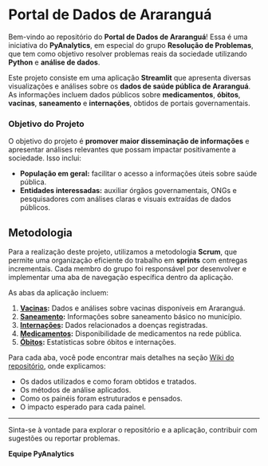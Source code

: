 # Portal de Dados de Araranguá

Bem-vindo ao repositório do **Portal de Dados de Araranguá**! Essa é uma iniciativa do **PyAnalytics**, em especial do grupo **Resolução de Problemas**, que tem como objetivo resolver problemas reais da sociedade utilizando **Python** e **análise de dados**.

Este projeto consiste em uma aplicação **Streamlit** que apresenta diversas visualizações e análises sobre os **dados de saúde pública de Araranguá**. As informações incluem dados públicos sobre **medicamentos**, **óbitos**, **vacinas**, **saneamento** e **internações**, obtidos de portais governamentais. 

### Objetivo do Projeto
O objetivo do projeto é **promover maior disseminação de informações** e apresentar análises relevantes que possam impactar positivamente a sociedade. Isso inclui:
- **População em geral:** facilitar o acesso a informações úteis sobre saúde pública.
- **Entidades interessadas:** auxiliar órgãos governamentais, ONGs e pesquisadores com análises claras e visuais extraídas de dados públicos.

## Metodologia

Para a realização deste projeto, utilizamos a metodologia **Scrum**, que permite uma organização eficiente do trabalho em **sprints** com entregas incrementais. Cada membro do grupo foi responsável por desenvolver e implementar uma aba de navegação específica dentro da aplicação.

As abas da aplicação incluem:
1. **[Vacinas](https://github.com/ProjetoExtensaoPyAnalytics/ResolucaoDeProblemas/wiki/Vacinas):** Dados e análises sobre vacinas disponíveis em Araranguá.
2. **[Saneamento](https://github.com/ProjetoExtensaoPyAnalytics/ResolucaoDeProblemas/wiki/Internações):** Informações sobre saneamento básico no município.
3. **[Internações](https://github.com/ProjetoExtensaoPyAnalytics/ResolucaoDeProblemas/wiki/Internações):** Dados relacionados a doenças registradas.
4. **[Medicamentos](https://github.com/ProjetoExtensaoPyAnalytics/ResolucaoDeProblemas/wiki/Medicamentos):** Disponibilidade de medicamentos na rede pública.
5. **[Óbitos](https://github.com/ProjetoExtensaoPyAnalytics/ResolucaoDeProblemas/wiki/Óbitos):** Estatísticas sobre óbitos e internações.

Para cada aba, você pode encontrar mais detalhes na seção [Wiki do repositório](https://github.com/seu-repo/wiki), onde explicamos:
- Os dados utilizados e como foram obtidos e tratados.
- Os métodos de análise aplicados.
- Como os painéis foram estruturados e pensados.
- O impacto esperado para cada painel.

---

Sinta-se à vontade para explorar o repositório e a aplicação, contribuir com sugestões ou reportar problemas.

**Equipe PyAnalytics**
